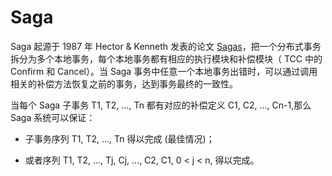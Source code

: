 # Saga

Saga 起源于 1987 年 Hector & Kenneth 发表的论文 [Sagas](https://www.cs.cornell.edu/andru/cs711/2002fa/reading/sagas.pdf)，把一个分布式事务拆分为多个本地事务，每个本地事务都有相应的执行模块和补偿模块（ TCC 中的 Confirm 和 Cancel）。当 Saga 事务中任意一个本地事务出错时，可以通过调用相关的补偿方法恢复之前的事务，达到事务最终的一致性。

当每个 Saga 子事务 T1, T2, …, Tn 都有对应的补偿定义 C1, C2, …, Cn-1,那么 Saga 系统可以保证：

- 子事务序列 T1, T2, …, Tn 得以完成 (最佳情况)；

- 或者序列 T1, T2, …, Tj, Cj, …, C2, C1, 0 < j < n, 得以完成。
